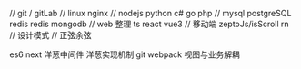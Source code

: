 // git / gitLab
// linux nginx
// nodejs python c# go php
// mysql postgreSQL redis redis mongodb
// web 整理 ts react vue3
// 移动端 zeptoJs/isScroll rn
// 设计模式
// 正弦余弦

es6
next 洋葱中间件 洋葱实现机制
git
webpack
视图与业务解耦
